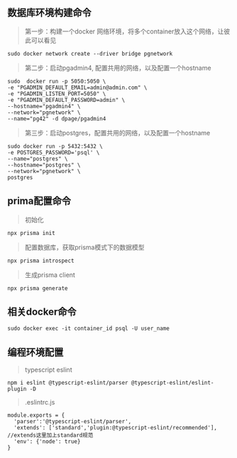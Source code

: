 ## 数据库环境构建命令
> 第一步：构建一个docker 网络环境，将多个container放入这个网络，让彼此可以看见
```shell
sudo docker network create --driver bridge pgnetwork
```
> 第二步：启动pgadmin4, 配置共用的网络，以及配置一个hostname
```
sudo  docker run -p 5050:5050 \
-e "PGADMIN_DEFAULT_EMAIL=admin@admin.com" \
-e "PGADMIN_LISTEN_PORT=5050" \
-e "PGADMIN_DEFAULT_PASSWORD=admin" \
--hostname="pgadmin4" \
--network="pgnetwork" \
--name="pg42" -d dpage/pgadmin4
```

> 第三步：启动postgres，配置共用的网络，以及配置一个hostname
```
sudo docker run -p 5432:5432 \
-e POSTGRES_PASSWORD='psql' \
--name="postgres" \
--hostname="postgres" \
--network="pgnetwork" \
postgres
```
## prima配置命令
> 初始化
```
npx prisma init
```
> 配置数据库，获取prisma模式下的数据模型
```
npx prisma introspect
```
> 生成prisma client
```
npx prisma generate
```
## 相关docker命令
> 
```shell
sudo docker exec -it container_id psql -U user_name
```

## 编程环境配置
> typescript eslint
```
npm i eslint @typescript-eslint/parser @typescript-eslint/eslint-plugin -D
```
> .eslintrc.js
```
module.exports = {
  'parser':'@typescript-eslint/parser',
  'extends': ['standard','plugin:@typescript-eslint/recommended'], //extends这里加上standard规范
  'env': {'node': true}
}
```